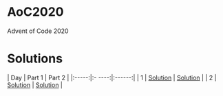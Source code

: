 # AoC2020
Advent of Code 2020

# Solutions
|  Day  | Part 1 | Part 2 |
|:-----:|:- ----:|:------:|
| 1  | [Solution](https://github.com/alexcg1986/AoC2020/blob/master/day%201/Solution1.java) | [Solution](https://github.com/alexcg1986/AoC2020/blob/master/day%201/Solution2.java) |
| 2  | [Solution](https://github.com/alexcg1986/AoC2020/blob/master/day%202/Solution1.java) | [Solution](https://github.com/alexcg1986/AoC2020/blob/master/day%202/Solution2.java) |
